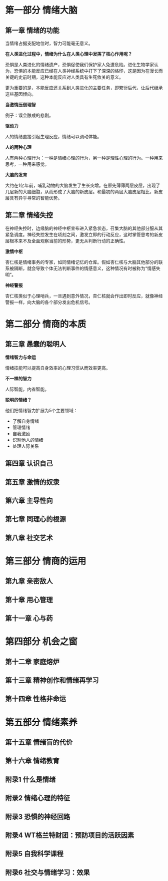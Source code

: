 # 第一部分 情绪大脑

## 第一章 情绪的功能

当情绪占据支配地位时，智力可能毫无意义。

**在人类进化过程中，情绪为什么在人类心理中发挥了核心作用呢？**

恐惧是人类进化的情绪遗产，恐惧促使我们保护家人免遭危险。进化生物学家认为，恐惧的本能反应已经在人类神经系统中打下了深深的烙印，这是因为在漫长而关键的史前时期，这种本能反应对人类具有生死攸关的意义。

更为重要的是，本能反应还关系到人类进化的主要任务，即繁衍后代，让后代继承这些基因倾向。

**当激情压倒理智**

例子：误会酿成的悲剧。

**驱动力**

人的情绪直接引起生理反应，情绪可以调动体能。

**人的两种心理**

人有两种心理行为：一种是情绪心理的行为，另一种是理性心理的行为。一种用来思考，一种用来感觉。

**大脑的发育**

大约在1亿年前，哺乳动物的大脑发生了生长突增。在原先薄薄两层皮层，出现了几层新的大脑细胞，从而形成了大脑的新皮层。和最初的两层大脑皮层相比，新皮层具有异乎寻常的智能优势。

## 第二章 情绪失控

在神经失控时，边缘脑的神经中枢宣布进入紧急状态，召集大脑的其他部分服从其紧急调度。神经失控发生在顷刻之间，激发立即的行动反应，这时掌管思考的新皮层根本来不及全面观察当前的形势，更无从判断行动的正确性。

**激情中枢**

杏仁核是情绪事务的专家，如同情绪记忆的仓库。假如杏仁核与大脑其他部分的联系被隔断，就会导致个体无法判断事件的情感意义，这种情况有时被称为“情感失明”。

**神经警报**

杏仁核类似于心理哨兵，一旦遇到意外情况，杏仁核就会作出即时反应，就像神经警报一样，向大脑的各个部分发出危机信号。

# 第二部分 情商的本质

## 第三章 愚蠢的聪明人

**情绪智力与命运**

情绪技能可以提高自身效率的心理习惯从而效率更高。

**不一样的智力**

人际智能，内省智能。

**聪明的情绪？**

他们把情绪智力扩展为5个主要领域：

- 了解自身情绪
- 管理情绪
- 自我激励
- 识别他人的情绪
- 处理人际关系

## 第四章 认识自己

## 第五章 激情的奴隶

## 第六章 主导性向

## 第七章 同理心的根源

## 第八章 社交艺术

# 第三部分 情商的运用

## 第九章 亲密敌人

## 第十章 用心管理

## 第十一章 心与药

# 第四部分 机会之窗

## 第十二章 家庭熔炉

## 第十三章 精神创作和情绪再学习

## 第十四章 性格非命运

# 第五部分 情绪素养

## 第十五章 情绪盲的代价

## 第十六章 情绪教育

## 附录1 什么是情绪

## 附录2 情绪心理的特征

## 附录3 恐惧的神经回路

## 附录4 WT格兰特财团：预防项目的活跃因素

## 附录5 自我科学课程

## 附录6 社交与情绪学习：效果



